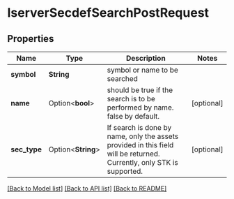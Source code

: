 # IserverSecdefSearchPostRequest

## Properties

Name | Type | Description | Notes
------------ | ------------- | ------------- | -------------
**symbol** | **String** | symbol or name to be searched | 
**name** | Option<**bool**> | should be true if the search is to be performed by name. false by default. | [optional]
**sec_type** | Option<**String**> | If search is done by name, only the assets provided in this field will be returned. Currently, only STK is supported. | [optional]

[[Back to Model list]](../README.md#documentation-for-models) [[Back to API list]](../README.md#documentation-for-api-endpoints) [[Back to README]](../README.md)


